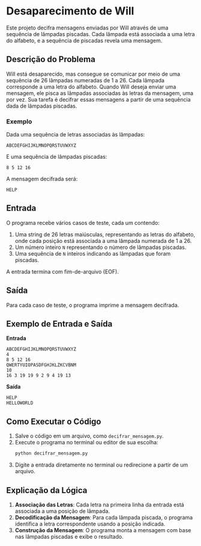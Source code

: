 # Desaparecimento de Will

Este projeto decifra mensagens enviadas por Will através de uma sequência de lâmpadas piscadas. Cada lâmpada está associada a uma letra do alfabeto, e a sequência de piscadas revela uma mensagem.

## Descrição do Problema

Will está desaparecido, mas consegue se comunicar por meio de uma sequência de 26 lâmpadas numeradas de 1 a 26. Cada lâmpada corresponde a uma letra do alfabeto. Quando Will deseja enviar uma mensagem, ele pisca as lâmpadas associadas às letras da mensagem, uma por vez. Sua tarefa é decifrar essas mensagens a partir de uma sequência dada de lâmpadas piscadas.

### Exemplo

Dada uma sequência de letras associadas às lâmpadas:
```
ABCDEFGHIJKLMNOPQRSTUVWXYZ
```
E uma sequência de lâmpadas piscadas:
```
8 5 12 16
```
A mensagem decifrada será:
```
HELP
```

## Entrada

O programa recebe vários casos de teste, cada um contendo:
1. Uma string de 26 letras maiúsculas, representando as letras do alfabeto, onde cada posição está associada a uma lâmpada numerada de 1 a 26.
2. Um número inteiro `N` representando o número de lâmpadas piscadas.
3. Uma sequência de `N` inteiros indicando as lâmpadas que foram piscadas.

A entrada termina com fim-de-arquivo (EOF).

## Saída

Para cada caso de teste, o programa imprime a mensagem decifrada.

## Exemplo de Entrada e Saída

**Entrada**
```
ABCDEFGHIJKLMNOPQRSTUVWXYZ
4
8 5 12 16
QWERTYUIOPASDFGHJKLZKCVBNM
10
16 3 19 19 9 2 9 4 19 13
```

**Saída**
```
HELP
HELLOWORLD
```

## Como Executar o Código

1. Salve o código em um arquivo, como `decifrar_mensagem.py`.
2. Execute o programa no terminal ou editor de sua escolha:
   ```bash
   python decifrar_mensagem.py
   ```
3. Digite a entrada diretamente no terminal ou redirecione a partir de um arquivo.

## Explicação da Lógica

1. **Associação das Letras**: Cada letra na primeira linha da entrada está associada a uma posição de lâmpada.
2. **Decodificação da Mensagem**: Para cada lâmpada piscada, o programa identifica a letra correspondente usando a posição indicada.
3. **Construção da Mensagem**: O programa monta a mensagem com base nas lâmpadas piscadas e exibe o resultado.
